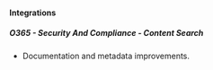 #### Integrations
##### O365 - Security And Compliance - Content Search
- Documentation and metadata improvements.
